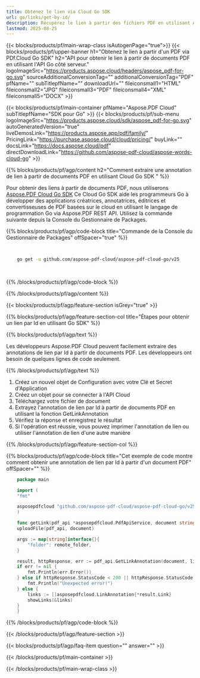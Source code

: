 ```yaml
---
title: Obtenez le lien via Cloud Go SDK
url: go/links/get-by-id/
description: Récupérez le lien à partir des fichiers PDF en utilisant Aspose.PDF Cloud SDK pour Go. Améliorez la découvrabilité et l'indexation.
lastmod: 2025-08-25
---
```


{{< blocks/products/pf/main-wrap-class isAutogenPage="true">}}
{{< blocks/products/pf/upper-banner h1="Obtenez le lien à partir d'un PDF via PDf.Cloud Go SDK" h2="API pour obtenir le lien à partir de documents PDF en utilisant l'API Go côté serveur." logoImageSrc="https://products.aspose.cloud/headers/aspose_pdf-for-go.svg" sourceAdditionalConversionTag="" additionalConversionTag="PDF" pfName="" subTitlepfName="" downloadUrl="" fileiconsmall1="HTML" fileiconsmall2="JPG" fileiconsmall3="PDF" fileiconsmall4="XML" fileiconsmall5="DOCX" >}}

{{< blocks/products/pf/main-container pfName="Aspose.PDF Cloud" subTitlepfName="SDK pour Go" >}}
{{< blocks/products/pf/sub-menu logoImageSrc="https://products.aspose.cloud/sdk/aspose_pdf-for-go.svg"
autoGeneratedVersion="true"
liveDemosLink="https://products.aspose.app/pdf/family/" PricingLink="https://purchase.aspose.cloud/cloud/pricing/" buyLink="" docsLink="https://docs.aspose.cloud/pdf"  directDownloadLink="https://github.com/aspose-pdf-cloud/aspose-words-cloud-go" >}}

{{% blocks/products/pf/agp/content h2="Comment extraire une annotation de lien à partir de documents PDF en utilisant Cloud Go SDK " %}}

Pour obtenir des liens à partir de documents PDF, nous utiliserons
[Aspose.PDF Cloud Go SDK](https://products.aspose.cloud/pdf/go/)
Ce Cloud Go SDK aide les programmeurs Go à développer des applications créatrices, annotatrices, éditrices et convertisseuses de PDF basées sur le cloud en utilisant le langage de programmation Go via Aspose.PDF REST API. Utilisez la commande suivante depuis la Console du Gestionnaire de Packages.

{{% blocks/products/pf/agp/code-block title="Commande de la Console du Gestionnaire de Packages" offSpacer="true" %}}

```bash

     
    go get -u github.com/aspose-pdf-cloud/aspose-pdf-cloud-go/v25
     
     
```

{{% /blocks/products/pf/agp/code-block %}}

{{% /blocks/products/pf/agp/content %}}

{{< blocks/products/pf/agp/feature-section isGrey="true" >}}

{{% blocks/products/pf/agp/feature-section-col title="Étapes pour obtenir un lien par Id en utilisant Go SDK" %}}

{{% blocks/products/pf/agp/text %}}

Les développeurs Aspose.PDF Cloud peuvent facilement extraire des annotations de lien par Id à partir de documents PDF. Les développeurs ont besoin de quelques lignes de code seulement.

{{% /blocks/products/pf/agp/text %}}

1. Créez un nouvel objet de Configuration avec votre Clé et Secret d'Application
1. Créez un objet pour se connecter à l'API Cloud
1. Téléchargez votre fichier de document
1. Extrayez l'annotation de lien par Id à partir de documents PDF en utilisant la fonction GetLinkAnnotation
1. Vérifiez la réponse et enregistrez le résultat
1. Si l'opération est réussie, vous pouvez imprimer l'annotation de lien ou utiliser l'annotation de lien d'une autre manière

{{% /blocks/products/pf/agp/feature-section-col %}}

{{% blocks/products/pf/agp/code-block title="Cet exemple de code montre comment obtenir une annotation de lien par Id à partir d'un document PDF" offSpacer="" %}}

```go
    package main

    import (
	"fmt"

	asposepdfcloud "github.com/aspose-pdf-cloud/aspose-pdf-cloud-go/v25"
    )

    func getLink(pdf_api *asposepdfcloud.PdfApiService, document string, link_id string, remote_folder string) {
	uploadFile(pdf_api, document)

	args := map[string]interface{}{
		"folder": remote_folder,
	}

	result, httpResponse, err := pdf_api.GetLinkAnnotation(document, link_id, args)
	if err != nil {
		fmt.Println(err.Error())
	} else if httpResponse.StatusCode < 200 || httpResponse.StatusCode > 299 {
		fmt.Println("Unexpected error!")
	} else {
		links := []asposepdfcloud.LinkAnnotation{*result.Link}
		showLinks(&links)
	}
    }
```

{{% /blocks/products/pf/agp/code-block %}}

{{< /blocks/products/pf/agp/feature-section >}}

{{< blocks/products/pf/agp/faq-item question="" answer="" >}}

{{< /blocks/products/pf/main-container >}}

{{< /blocks/products/pf/main-wrap-class >}}




